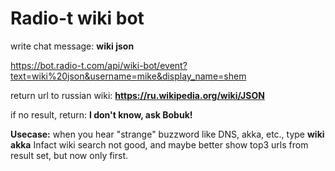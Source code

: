 # Radio-t wiki bot

write chat message: **wiki json** 

https://bot.radio-t.com/api/wiki-bot/event?text=wiki%20json&username=mike&display_name=shem

return url to russian wiki: **https://ru.wikipedia.org/wiki/JSON**

if no result, return: **I don't know, ask Bobuk!**

**Usecase:** when you hear "strange" buzzword like DNS, akka, etc., type **wiki akka** Infact wiki search not good, and maybe better show top3 urls from result set, but now only first.
